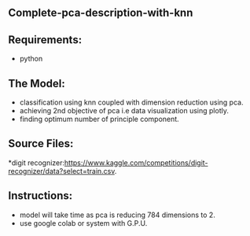 ## Complete-pca-description-with-knn

## Requirements:
* python

## The Model:
* classification using knn coupled with dimension reduction using pca.
* achieving 2nd objective of pca i.e data visualization using plotly.
* finding optimum number of principle component.

## Source Files:
*digit recognizer:https://www.kaggle.com/competitions/digit-recognizer/data?select=train.csv.

## Instructions:
* model will take time as pca is reducing 784 dimensions to 2.
* use google colab or system with G.P.U.
